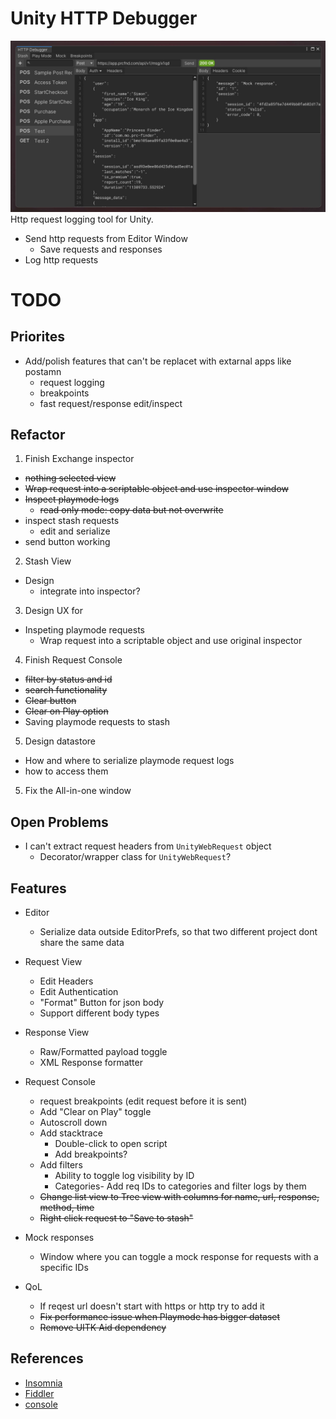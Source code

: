 # Unity HTTP Debugger
![](Documentation~/EditorWindow.jpg)
Http request logging tool for Unity. 

- Send http requests from Editor Window
  - Save requests and responses
- Log http requests
 
# TODO
## Priorites
- Add/polish features that can't be replacet with extarnal apps like postamn
  - request logging
  - breakpoints
  - fast request/response edit/inspect
## Refactor
1. Finish Exchange inspector
  - ~~nothing selected view~~
  - ~~Wrap request into a scriptable object and use inspector window~~
  - ~~Inspect playmode logs~~
    - ~~read only mode: copy data but not overwrite~~
  - inspect stash requests
    - edit and serialize
  - send button working
  
2. Stash View
  - Design
    - integrate into inspector? 

3. Design UX for
  - Inspeting playmode requests
    - Wrap request into a scriptable object and use original inspector

4. Finish Request Console
  - ~~filter by status and id~~
  - ~~search functionality~~
  - ~~Clear button~~
  - ~~Clear on Play option~~
  - Saving playmode requests to stash

5. Design datastore
  - How and where to serialize playmode request logs
  - how to access them

5. Fix the All-in-one window

## Open Problems
- I can't extract request headers from `UnityWebRequest` object
  - Decorator/wrapper class for `UnityWebRequest`?

## Features
- Editor
    - Serialize data outside EditorPrefs, so that two different project dont share the same data

- Request View
    - Edit Headers
    - Edit Authentication
    - "Format" Button for json body
    - Support different body types

- Response View
    - Raw/Formatted payload toggle
    - XML Response formatter

- Request Console
    - request breakpoints (edit request before it is sent)
    - Add "Clear on Play" toggle
    - Autoscroll down
    - Add stacktrace
        - Double-click to open script
        - Add breakpoints?
    - Add filters
        - Ability to toggle log visibility by ID
        - Categories- Add req IDs to categories and filter logs by them
    - ~~Change list view to Tree view with columns for name, url, response, method, time~~
    - ~~Right click request to "Save to stash"~~     

- Mock responses
    - Window where you can toggle a mock response for requests with a specific IDs

- QoL
    - If reqest url doesn't start with https or http try to add it
    - ~~Fix performance issue when Playmode has bigger dataset~~
    - ~~Remove UITK Aid dependency~~

## References
- [Insomnia](https://github.com/Kong/insomnia)
- [Fiddler](https://imgur.com/SF40wep)
- [console](https://dotnetanalysis.blogspot.com/2012/11/http-status-codes-tutorial.html)